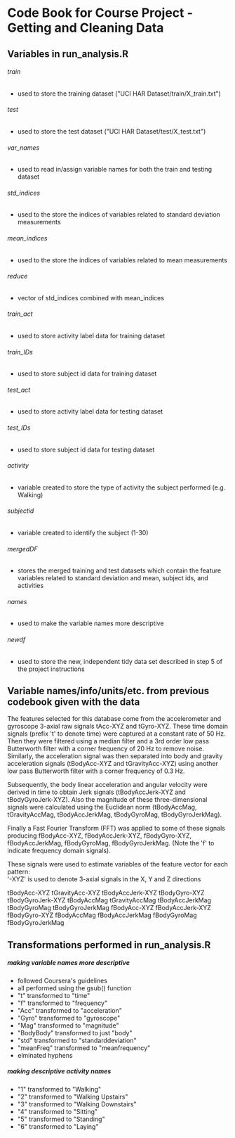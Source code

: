 # Code Book for Course Project - Getting and Cleaning Data

## Variables in run_analysis.R

###### train
* used to store the training dataset ("UCI HAR Dataset/train/X_train.txt")

###### test
* used to store the test dataset ("UCI HAR Dataset/test/X_test.txt")

###### var_names
* used to read in/assign variable names for both the train and testing dataset 

###### std_indices
* used to the store the indices of variables related to standard deviation measurements

###### mean_indices
* used to the store the indices of variables related to mean measurements

###### reduce
* vector of std_indices combined with mean_indices

###### train_act 
* used to store activity label data for training dataset

###### train_IDs
* used to store subject id data for training dataset

###### test_act 
* used to store activity label data for testing dataset

###### test_IDs
* used to store subject id data for testing dataset

###### activity
* variable created to store the type of activity the subject performed (e.g. Walking)

###### subjectid
* variable created to identify the subject (1-30)

###### mergedDF 
* stores the merged training and test datasets which contain the feature variables related to   standard deviation and mean,  subject ids, and activities

###### names
* used to make the variable names more descriptive 

###### newdf
* used to store the new, independent tidy data set described in step 5 of the project instructions

## Variable names/info/units/etc. from previous codebook given with the data

The features selected for this database come from the accelerometer and gyroscope 3-axial raw signals tAcc-XYZ and tGyro-XYZ. These time domain signals (prefix 't' to denote time) were captured at a constant rate of 50 Hz. Then they were filtered using a median filter and a 3rd order low pass Butterworth filter with a corner frequency of 20 Hz to remove noise. Similarly, the acceleration signal was then separated into body and gravity acceleration signals (tBodyAcc-XYZ and tGravityAcc-XYZ) using another low pass Butterworth filter with a corner frequency of 0.3 Hz. 

Subsequently, the body linear acceleration and angular velocity were derived in time to obtain Jerk signals (tBodyAccJerk-XYZ and tBodyGyroJerk-XYZ). Also the magnitude of these three-dimensional signals were calculated using the Euclidean norm (tBodyAccMag, tGravityAccMag, tBodyAccJerkMag, tBodyGyroMag, tBodyGyroJerkMag). 

Finally a Fast Fourier Transform (FFT) was applied to some of these signals producing fBodyAcc-XYZ, fBodyAccJerk-XYZ, fBodyGyro-XYZ, fBodyAccJerkMag, fBodyGyroMag, fBodyGyroJerkMag. (Note the 'f' to indicate frequency domain signals). 

These signals were used to estimate variables of the feature vector for each pattern:  
'-XYZ' is used to denote 3-axial signals in the X, Y and Z directions

tBodyAcc-XYZ
tGravityAcc-XYZ
tBodyAccJerk-XYZ
tBodyGyro-XYZ
tBodyGyroJerk-XYZ
tBodyAccMag
tGravityAccMag
tBodyAccJerkMag
tBodyGyroMag
tBodyGyroJerkMag
fBodyAcc-XYZ
fBodyAccJerk-XYZ
fBodyGyro-XYZ
fBodyAccMag
fBodyAccJerkMag
fBodyGyroMag
fBodyGyroJerkMag

## Transformations performed in run_analysis.R

##### making variable names more descriptive
* followed Coursera's guidelines
* all performed using the gsub() function 
* "t" transformed to "time"
* "f" transformed to "frequency"
* "Acc" transformed to "acceleration"
* "Gyro" transformed to "gyroscope"
* "Mag" transformed to "magnitude"
* "BodyBody" transformed to just "body"
* "std" transformed to "standarddeviation"
* "meanFreq" transformed to "meanfrequency"
* elminated hyphens


##### making descriptive activity names
* "1" transformed to "Walking"
* "2" transformed to "Walking Upstairs"
* "3" transformed to "Walking Downstairs"
* "4" transformed to "Sitting"
* "5" transformed to "Standing"
* "6" transformed to "Laying"




